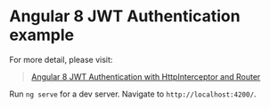 # Angular 8 JWT Authentication example

For more detail, please visit:
> [Angular 8 JWT Authentication with HttpInterceptor and Router](https://security.com/angular-jwt-authentication/)

Run `ng serve` for a dev server. Navigate to `http://localhost:4200/`.
